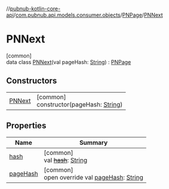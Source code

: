 //[pubnub-kotlin-core-api](../../../../index.md)/[com.pubnub.api.models.consumer.objects](../../index.md)/[PNPage](../index.md)/[PNNext](index.md)

# PNNext

[common]\
data class [PNNext](index.md)(val pageHash: [String](https://kotlinlang.org/api/latest/jvm/stdlib/kotlin/-string/index.html)) : [PNPage](../index.md)

## Constructors

| | |
|---|---|
| [PNNext](-p-n-next.md) | [common]<br>constructor(pageHash: [String](https://kotlinlang.org/api/latest/jvm/stdlib/kotlin/-string/index.html)) |

## Properties

| Name | Summary |
|---|---|
| [hash](../hash.md) | [common]<br>val [~~hash~~](../hash.md): [String](https://kotlinlang.org/api/latest/jvm/stdlib/kotlin/-string/index.html) |
| [pageHash](page-hash.md) | [common]<br>open override val [pageHash](page-hash.md): [String](https://kotlinlang.org/api/latest/jvm/stdlib/kotlin/-string/index.html) |
